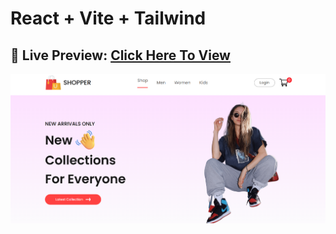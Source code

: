 # React + Vite + Tailwind
## 🔗 Live Preview: [Click Here To View](https://fashion-ecommerce-v1.vercel.app/)
<img src="/Ecommerce Website.png" />
